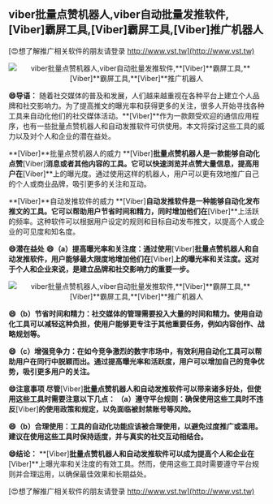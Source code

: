 ## **viber批量点赞机器人,viber自动批量发推软件,**[Viber]**霸屏工具,**[Viber]**霸屏工具,**[Viber]**推广机器人**

[😍想了解推广相关软件的朋友请登录 http://www.vst.tw](http://www.vst.tw)

 <center><img src="https://vst.tw/MP4/tuiguang/png/3.png" alt="viber批量点赞机器人,viber自动批量发推软件,**[Viber]**霸屏工具,**[Viber]**霸屏工具,**[Viber]**推广机器人"></center>

**😄导语：**
随着社交媒体的普及和发展，人们越来越重视在各种平台上建立个人品牌和社交影响力。为了提高推文的曝光率和获得更多的关注，很多人开始寻找各种工具来自动化他们的社交媒体活动。**[Viber]**作为一款颇受欢迎的通信应用程序，也有一些批量点赞机器人和自动发推软件可供使用。本文将探讨这些工具的威力以及对个人和企业的潜在益处。

**[Viber]**批量点赞机器人的威力
**[Viber]**批量点赞机器人是一款能够自动化点赞**[Viber]**消息或者其他内容的工具。它可以快速浏览并点赞大量信息，提高用户在**[Viber]**上的曝光度。通过使用这样的机器人，用户可以更有效地推广自己的个人或商业品牌，吸引更多的关注和互动。

**[Viber]**自动发推软件的威力
**[Viber]**自动发推软件是一种能够自动化发布推文的工具。它可以帮助用户节省时间和精力，同时增加他们在**[Viber]**上活跃的频率。这种软件可以根据用户设定的规则和目标自动发布推文，以提高个人或企业的可见度和知名度。

**😄潜在益处**
**😄（a）提高曝光率和关注度：通过使用**[Viber]**批量点赞机器人和自动发推软件，用户能够最大限度地增加他们在**[Viber]**上的曝光率和关注度。这对于个人和企业来说，是建立品牌和社交影响力的重要一步。**

 <center><img src="https://vst.tw/MP4/tuiguang/png/6.png" alt="viber批量点赞机器人,viber自动批量发推软件,**[Viber]**霸屏工具,**[Viber]**霸屏工具,**[Viber]**推广机器人"></center>

**😄（b）节省时间和精力：社交媒体的管理需要投入大量的时间和精力。使用自动化工具可以减轻这种负担，使用户能够更专注于其他重要任务，例如内容创作、战略规划等。**

**😄（c）增强竞争力：在如今竞争激烈的数字市场中，有效利用自动化工具可以帮助用户在同行中脱颖而出。通过提高曝光率和活跃度，用户可以增加自己的竞争优势，吸引更多用户的关注。**

**😄注意事项 尽管**[Viber]**批量点赞机器人和自动发推软件可以带来诸多好处，但使用这些工具时需要注意以下几点： （a）遵守平台规则：确保使用这些工具时不违反**[Viber]**的使用政策和规定，以免面临被封禁账号等风险。**

**😄（b）合理使用：工具的自动化功能应该被合理使用，以避免过度推广或滥用。建议在使用这些工具时保持适度，并与真实的社交互动相结合。**

**😄结论：**
**[Viber]**批量点赞机器人和自动发推软件可以成为提高个人和企业在**[Viber]**上曝光率和关注度的有效工具。然而，使用这些工具时需要遵守平台规则并合理运用，以确保最佳效果和长期益处。

[😍想了解推广相关软件的朋友请登录 http://www.vst.tw](http://www.vst.tw)



